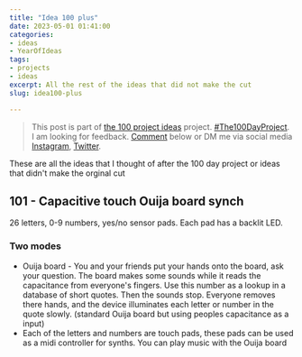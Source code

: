 ```yaml
---
title: "Idea 100 plus"
date: 2023-05-01 01:41:00
categories:
- ideas
- YearOfIdeas
tags:
- projects
- ideas
excerpt: All the rest of the ideas that did not make the cut
slug: idea100-plus

---
```


> This post is part of [the 100 project ideas](/projects/2023-100-ideas/) project. [#The100DayProject](https://www.the100dayproject.org/). I am looking for feedback. <a href='#utterances-comments'>Comment</a> below or DM me via social media <a href="https://instagram.com/funvill" rel="nofollow noopener noreferrer"><i class="fab fa-fw fa-instagram" aria-hidden="true"></i><span class="label">Instagram</span></a>, <a href="https://twitter.com/funvill" rel="nofollow noopener noreferrer"><i class="fab fa-fw fa-twitter" aria-hidden="true"></i><span class="label">Twitter</span></a>.

These are all the ideas that I thought of after the 100 day project or ideas that didn't make the orginal cut

## 101 - Capacitive touch Ouija board synch

26 letters, 0-9 numbers, yes/no sensor pads. Each pad has a backlit LED.

### Two modes

- Ouija board - You and your friends put your hands onto the board, ask your question. The board makes some sounds while it reads the capacitance from everyone's fingers. Use this number as a lookup in a database of short quotes. Then the sounds stop. Everyone removes there hands, and the device illuminates each letter or number in the quote slowly. (standard Ouija board but using peoples capacitance as a input)
- Each of the letters and numbers are touch pads, these pads can be used as a midi controller for synths. You can play music with the Ouija board